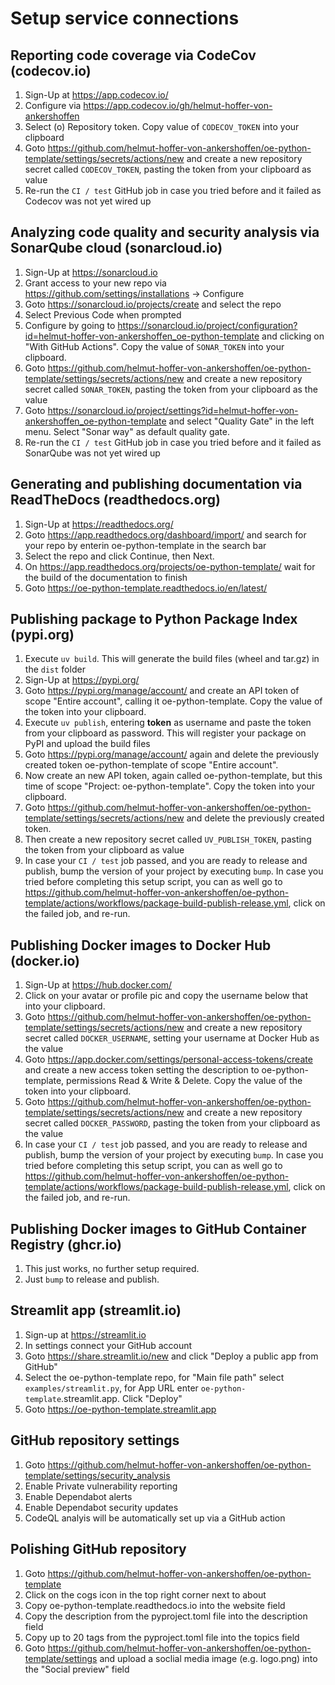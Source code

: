# Setup service connections

## Reporting code coverage via CodeCov (codecov.io)

1. Sign-Up at https://app.codecov.io/
2. Configure via https://app.codecov.io/gh/helmut-hoffer-von-ankershoffen
3. Select (o) Repository token. Copy value of `CODECOV_TOKEN` into your clipboard
4. Goto https://github.com/helmut-hoffer-von-ankershoffen/oe-python-template/settings/secrets/actions/new and create a new repository secret called `CODECOV_TOKEN`, pasting the token from your clipboard as value
5. Re-run the `CI / test` GitHub job in case you tried before and it failed as Codecov was not yet wired up

## Analyzing code quality and security analysis via SonarQube cloud (sonarcloud.io)

1. Sign-Up at https://sonarcloud.io
2. Grant access to your new repo via https://github.com/settings/installations -> Configure
3. Goto https://sonarcloud.io/projects/create and select the repo
4. Select Previous Code when prompted
5. Configure by going to https://sonarcloud.io/project/configuration?id=helmut-hoffer-von-ankershoffen_oe-python-template and clicking on "With GitHub Actions". Copy the value of `SONAR_TOKEN` into your clipboard.
6. Goto https://github.com/helmut-hoffer-von-ankershoffen/oe-python-template/settings/secrets/actions/new and create a new repository secret called `SONAR_TOKEN`, pasting the token from your clipboard as the value
7. Goto https://sonarcloud.io/project/settings?id=helmut-hoffer-von-ankershoffen_oe-python-template and select "Quality Gate" in the left menu. Select "Sonar way" as default quality gate.
8. Re-run the `CI / test` GitHub job in case you tried before and it failed as SonarQube was not yet wired up

## Generating and publishing documentation via ReadTheDocs (readthedocs.org)

1. Sign-Up at https://readthedocs.org/
2. Goto https://app.readthedocs.org/dashboard/import/ and search for your repo by enterin oe-python-template in the search bar
3. Select the repo and click Continue, then Next.
4. On https://app.readthedocs.org/projects/oe-python-template/ wait for the build of the documentation to finish
5. Goto https://oe-python-template.readthedocs.io/en/latest/

## Publishing package to Python Package Index (pypi.org)

1. Execute `uv build`. This will generate the build files (wheel and tar.gz) in the `dist` folder
2. Sign-Up at https://pypi.org/
3. Goto https://pypi.org/manage/account/ and create an API token of scope "Entire account", calling it oe-python-template. Copy the value of the token into your clipboard.
4. Execute `uv publish`, entering __token__ as username and paste the token from your clipboard as password. This will register your package on PyPI and upload the build files
5. Goto https://pypi.org/manage/account/ again and delete the previously created token oe-python-template of scope "Entire account".
6. Now create an new API token, again called oe-python-template, but this time of scope "Project: oe-python-template". Copy the token into your clipboard.
7. Goto https://github.com/helmut-hoffer-von-ankershoffen/oe-python-template/settings/secrets/actions/new and delete the previously created token.
8. Then create a new repository secret called `UV_PUBLISH_TOKEN`, pasting the token from your clipboard as value
9. In case your `CI / test` job passed, and you are ready to release and publish, bump the version of your project by executing `bump`. In case you tried before completing this setup script, you can as well go to https://github.com/helmut-hoffer-von-ankershoffen/oe-python-template/actions/workflows/package-build-publish-release.yml, click on the failed job, and re-run.

## Publishing Docker images to Docker Hub (docker.io)

1. Sign-Up at https://hub.docker.com/
2. Click on your avatar or profile pic and copy the username below that into your clipboard.
3. Goto https://github.com/helmut-hoffer-von-ankershoffen/oe-python-template/settings/secrets/actions/new and create a new repository secret called `DOCKER_USERNAME`, setting your username at Docker Hub as the value
4. Goto https://app.docker.com/settings/personal-access-tokens/create and create a new access token setting the description to oe-python-template, permissions Read & Write & Delete. Copy the value of the token into your clipboard.
5. Goto https://github.com/helmut-hoffer-von-ankershoffen/oe-python-template/settings/secrets/actions/new and create a new repository secret called `DOCKER_PASSWORD`, pasting the token from your clipboard as the value
6. In case your `CI / test` job passed, and you are ready to release and publish, bump the version of your project by executing `bump`. In case you tried before completing this setup script, you can as well go to https://github.com/helmut-hoffer-von-ankershoffen/oe-python-template/actions/workflows/package-build-publish-release.yml, click on the failed job, and re-run.

## Publishing Docker images to GitHub Container Registry (ghcr.io)

1. This just works, no further setup required.
2. Just `bump` to release and publish.

## Streamlit app (streamlit.io)

1. Sign-up at https://streamlit.io
2. In settings connect your GitHub account
3. Goto https://share.streamlit.io/new and click "Deploy a public app from GitHub"
4. Select the oe-python-template repo, for "Main file path" select `examples/streamlit.py`, for App URL enter `oe-python-template`.streamlit.app. Click "Deploy"
5. Goto https://oe-python-template.streamlit.app

## GitHub repository settings

1. Goto https://github.com/helmut-hoffer-von-ankershoffen/oe-python-template/settings/security_analysis
2. Enable Private vulnerability reporting
3. Enable Dependabot alerts
4. Enable Dependabot security updates
5. CodeQL analyis will be automatically set up via a GitHub action

## Polishing GitHub repository

1. Goto https://github.com/helmut-hoffer-von-ankershoffen/oe-python-template
2. Click on the cogs icon in the top right corner next to about
4. Copy oe-python-template.readthedocs.io into the website field
3. Copy the description from the pyproject.toml file into the description field
5. Copy up to 20 tags from the pyproject.toml file into the topics field
6. Goto https://github.com/helmut-hoffer-von-ankershoffen/oe-python-template/settings and upload a soclial media image (e.g. logo.png) into the "Social preview" field
